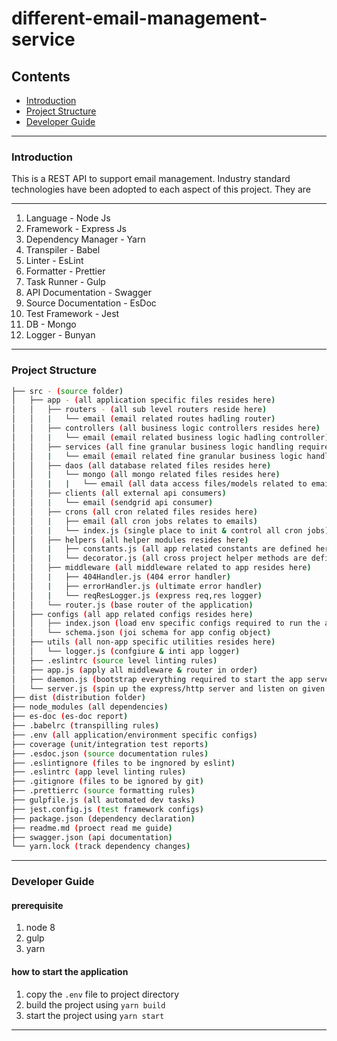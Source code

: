 # different-email-management-service

## Contents
- [Introduction](#introduction)
- [Project Structure](#structure)
- [Developer Guide](#dev-guide)

***

### Introduction
This is a REST API to support email management. Industry standard technologies have been adopted to each aspect of this project. They are
*** 

1. Language - Node Js 
2. Framework - Express Js 
3. Dependency Manager - Yarn 
4. Transpiler - Babel 
5. Linter - EsLint 
6. Formatter - Prettier 
7. Task Runner - Gulp 
8. API Documentation - Swagger
9. Source Documentation - EsDoc 
10. Test Framework - Jest 
11. DB - Mongo 
12. Logger - Bunyan 

***

### Project Structure

```bash
├── src - (source folder)
│   ├── app - (all application specific files resides here)
│   │   ├── routers - (all sub level routers reside here)
│   │   |   └── email (email related routes hadling router)
│   │   ├── controllers (all business logic controllers resides here)
│   │   |   └── email (email related business logic hadling controller)
│   │   ├── services (all fine granular business logic handling required by controllers are done here)
│   │   |   └── email (email related fine granular business logic handler)
│   │   ├── daos (all database related files resides here)
│   │   |   └── mongo (all mongo related files resides here)
│   │   |   |   └── email (all data access files/models related to email collection)
│   │   ├── clients (all external api consumers)
│   │   |   └── email (sendgrid api consumer)
│   │   ├── crons (all cron related files resides here)
│   │   |   ├── email (all cron jobs relates to emails)
│   │   |   └── index.js (single place to init & control all cron jobs)
│   │   ├── helpers (all helper modules resides here)
│   │   |   ├── constants.js (all app related constants are defined here)
│   │   |   └── decorator.js (all cross project helper methods are defined here)
│   │   ├── middleware (all middleware related to app resides here)
│   │   |   ├── 404Handler.js (404 error handler)
│   │   |   ├── errorHandler.js (ultimate error handler)
│   │   |   └── reqResLogger.js (express req,res logger)
│   │   └── router.js (base router of the application)
│   ├── configs (all app related configs resides here)
│   │   ├── index.json (load env specific configs required to run the application)
│   │   └── schema.json (joi schema for app config object)
│   ├── utils (all non-app specific utilities resides here)
│   │   └── logger.js (confgiure & inti app logger)
│   ├── .eslintrc (source level linting rules)
│   ├── app.js (apply all middleware & router in order)
│   ├── daemon.js (bootstrap everything required to start the app server)
│   └── server.js (spin up the express/http server and listen on given port)
├── dist (distribution folder)
├── node_modules (all dependencies)
├── es-doc (es-doc report)
├── .babelrc (transpilling rules)
├── .env (all application/environment specific configs)
├── coverage (unit/integration test reports)
├── .esdoc.json (source documentation rules)
├── .eslintignore (files to be ingnored by eslint)
├── .eslintrc (app level linting rules)
├── .gitignore (files to be ignored by git)
├── .prettierrc (source formatting rules)
├── gulpfile.js (all automated dev tasks)
├── jest.config.js (test framework configs)
├── package.json (dependency declaration)
├── readme.md (proect read me guide)
├── swagger.json (api documentation)
└── yarn.lock (track dependency changes)
```

***

### Developer Guide
#### prerequisite
1. node 8
2. gulp
3. yarn

#### how to start the application
1. copy the `.env` file to project directory
2. build the project using `yarn build`
3. start the project using `yarn start`

***
